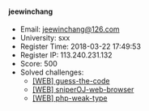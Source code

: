 #### jeewinchang  

* Email: jeewinchang@126.com  
* University: sxx  
* Register Time: 2018-03-22 17:49:53  
* Register IP: 113.240.231.132  
* Score: 500  
* Solved challenges: 
  * [[WEB] guess-the-code](https://github.com/SniperOJ/Challenges/blob/master/WEB/guess-the-code.json)  
  * [[WEB] sniperOJ-web-browser](https://github.com/SniperOJ/Challenges/blob/master/WEB/sniperOJ-web-browser.json)  
  * [[WEB] php-weak-type](https://github.com/SniperOJ/Challenges/blob/master/WEB/php-weak-type.json)  
